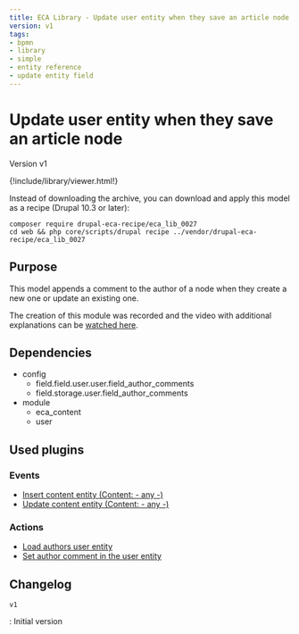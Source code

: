 ```yaml
---
title: ECA Library - Update user entity when they save an article node
version: v1
tags:
- bpmn
- library
- simple
- entity reference
- update entity field
---
```

# Update user entity when they save an article node

Version v1

<script>url='bpmn_io-eca_lib_0027.xml';archive='bpmn_io-eca_lib_0027.tar.gz'</script>
{!include/library/viewer.html!}

Instead of downloading the archive, you can download and apply this model as a recipe (Drupal 10.3 or later):

```shell
composer require drupal-eca-recipe/eca_lib_0027
cd web && php core/scripts/drupal recipe ../vendor/drupal-eca-recipe/eca_lib_0027
```

## Purpose

This model appends a comment to the author of a node when they create a new one or update an existing one.

The creation of this module was recorded and the video with additional explanations can be [watched here](https://tube.tchncs.de/w/7jPP8ZXuhahq5K87L2cSrn).

## Dependencies

- config
    - field.field.user.user.field_author_comments
    - field.storage.user.field_author_comments
- module
    - eca_content
    - user

## Used plugins

### Events

- [Insert content entity (Content: - any -)](/plugins/eca/content/events/content_entity_insert.md)
- [Update content entity (Content: - any -)](/plugins/eca/content/events/content_entity_update.md)

### Actions

- [Load authors user entity](/plugins/eca/content/actions/eca_token_load_entity.md)
- [Set author comment in the user entity](/plugins/eca/content/actions/eca_set_field_value.md)

## Changelog

`v1`

:   Initial version
